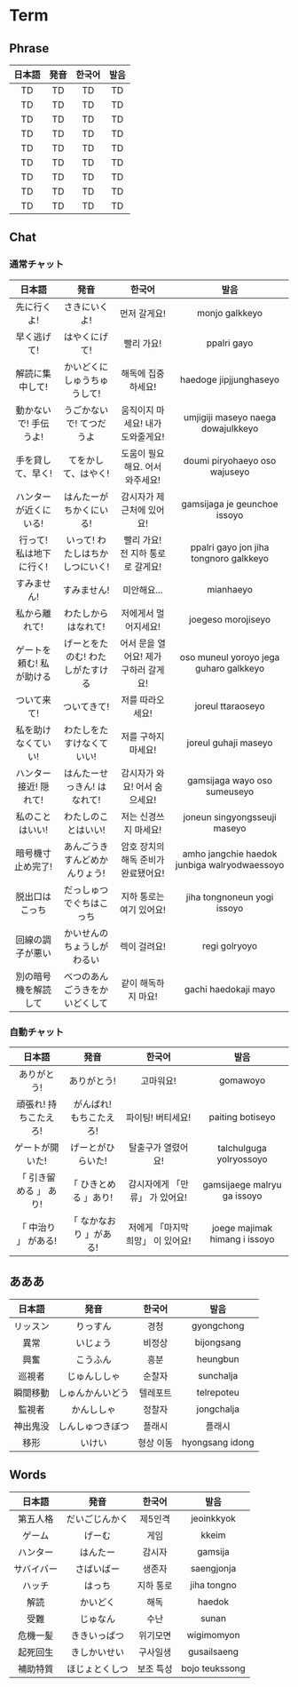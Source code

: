 # Term

## Phrase

|日本語|発音|한국어|발음|
|:-:|:-:|:-:|:-:|
|TD|TD|TD|TD|
|TD|TD|TD|TD|
|TD|TD|TD|TD|
|TD|TD|TD|TD|
|TD|TD|TD|TD|
|TD|TD|TD|TD|
|TD|TD|TD|TD|
|TD|TD|TD|TD|
|TD|TD|TD|TD|

## Chat

### 通常チャット

|日本語|発音|한국어|발음|
|:-:|:-:|:-:|:-:|
|先に行くよ!|さきにいくよ!|먼저 갈게요!|monjo galkkeyo|
|早く逃げて!|はやくにげて!|빨리 가요!|ppalri gayo|
|解読に集中して!|かいどくにしゅうちゅうして!|해독에 집중하세요!|haedoge jipjjunghaseyo|
|動かないで! 手伝うよ!|うごかないで! てつだうよ|움직이지 마세요! 내가 도와줄게요!|umjigiji maseyo naega dowajulkkeyo|
|手を貸して、早く!|てをかして、はやく!|도움이 필요해요. 어서 와주세요!|doumi piryohaeyo oso wajuseyo|
|ハンターが近くにいる!|はんたーがちかくにいる!|감시자가 제 근처에 있어요!|gamsijaga je geunchoe issoyo|
|行って! 私は地下に行く!|いって! わたしはちかしつにいく!|빨리 가요! 전 지하 통로로 갈게요!|ppalri gayo jon jiha tongnoro galkkeyo|
|すみません!|すみません!|미안해요...|mianhaeyo|
|私から離れて!|わたしからはなれて!|저에게서 멀어지세요!|joegeso morojiseyo|
|ゲートを頼む! 私が助ける|げーとをたのむ! わたしがたすける|어서 문을 열어요! 제가 구하러 갈게요!|oso muneul yoroyo jega guharo galkkeyo|
|ついて来て!|ついてきて!|저를 따라오세요!|joreul ttaraoseyo|
|私を助けなくていい!|わたしをたすけなくていい!|저를 구하지 마세요!|joreul guhaji maseyo|
|ハンター接近! 隠れて!|はんたーせっきん! はなれて!|감시자가 와요! 어서 숨으세요!|gamsijaga wayo oso sumeuseyo|
|私のことはいい!|わたしのことはいい!|저는 신경쓰지 마세요!|joneun singyongsseuji maseyo|
|暗号機寸止め完了!|あんごうきすんどめかんりょう!|암호 장치의 해독 준비가 완료됐어요!|amho jangchie haedok junbiga walryodwaessoyo|
|脱出口はこっち|だっしゅつでぐちはこっち|지하 통로는 여기 있어요!|jiha tongnoneun yogi issoyo|
|回線の調子が悪い|かいせんのちょうしがわるい|렉이 걸려요!|regi golryoyo|
|別の暗号機を解読して|べつのあんごうきをかいどくして|같이 해독하지 마요!|gachi haedokaji mayo|

### 自動チャット

|日本語|発音|한국어|발음|
|:-:|:-:|:-:|:-:|
|ありがとう!|ありがとう!|고마워요!|gomawoyo|
|頑張れ! 持ちこたえろ!|がんばれ! もちこたえろ!|파이팅! 버티세요!|paiting botiseyo|
|ゲートが開いた!|げーとがひらいた!|탈출구가 열렸어요!|talchulguga yolryossoyo|
|「 引き留める 」 あり!|「 ひきとめる 」あり!|감시자에게 「만류」 가 있어요!|gamsijaege malryu ga issoyo|
|「 中治り 」 がある!|「 なかなおり 」がある!|저에게 「마지막 희망」 이 있어요!|joege majimak himang i issoyo|


## あああ

|日本語|発音|한국어|발음|
|:-:|:-:|:-:|:-:|
|リッスン|りっすん|경청|gyongchong|
|異常|いじょう|비정상|bijongsang|
|興奮|こうふん|흥분|heungbun|
|巡視者|じゅんししゃ|순찰자|sunchalja|
|瞬間移動|しゅんかんいどう|텔레포트|telrepoteu|
|監視者|かんししゃ|정찰자|jongchalja|
|神出鬼没|しんしゅつきぼつ|플래시|플래시|
|移形|いけい|형상 이동|hyongsang idong|


## Words

|日本語|発音|한국어|발음|
|:-:|:-:|:-:|:-:|
|第五人格|だいごじんかく|제5인격|jeoinkkyok|
|ゲーム|げーむ|게임|kkeim|
|ハンター|はんたー|감시자|gamsija|
|サバイバー|さばいばー|생존자|saengjonja|
|ハッチ|はっち|지하 통로|jiha tongno|
|解読|かいどく|해독|haedok|
|受難|じゅなん|수난|sunan|
|危機一髪|ききいっぱつ|위기모면|wigimomyon|
|起死回生|きしかいせい|구사일생|gusailsaeng|
|補助特質|ほじょとくしつ|보조 특성|bojo teukssong|


